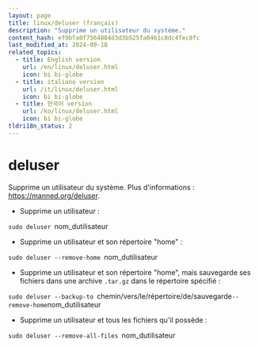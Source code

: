 ```yaml
---
layout: page
title: linux/deluser (français)
description: "Supprime un utilisateur du système."
content_hash: ef9bfa0f7564884d3d3b525fa0461c8dc4fec8fc
last_modified_at: 2024-09-18
related_topics:
  - title: English version
    url: /en/linux/deluser.html
    icon: bi bi-globe
  - title: italiano version
    url: /it/linux/deluser.html
    icon: bi bi-globe
  - title: 한국어 version
    url: /ko/linux/deluser.html
    icon: bi bi-globe
tldri18n_status: 2
---
```

# deluser

Supprime un utilisateur du système.
Plus d'informations : <https://manned.org/deluser>.

- Supprime un utilisateur :

`sudo deluser `<span class="tldr-var badge badge-pill bg-dark-lm bg-white-dm text-white-lm text-dark-dm font-weight-bold">nom_dutilisateur</span>

- Supprime un utilisateur et son répertoire "home" :

`sudo deluser --remove-home `<span class="tldr-var badge badge-pill bg-dark-lm bg-white-dm text-white-lm text-dark-dm font-weight-bold">nom_dutilisateur</span>

- Supprime un utilisateur et son répertoire "home", mais sauvegarde ses fichiers dans une archive `.tar.gz` dans le répertoire spécifié :

`sudo deluser --backup-to `<span class="tldr-var badge badge-pill bg-dark-lm bg-white-dm text-white-lm text-dark-dm font-weight-bold">chemin/vers/le/répertoire/de/sauvegarde</span>` --remove-home `<span class="tldr-var badge badge-pill bg-dark-lm bg-white-dm text-white-lm text-dark-dm font-weight-bold">nom_dutilisateur</span>

- Supprime un utilisateur et tous les fichiers qu'il possède :

`sudo deluser --remove-all-files `<span class="tldr-var badge badge-pill bg-dark-lm bg-white-dm text-white-lm text-dark-dm font-weight-bold">nom_dutilisateur</span>
